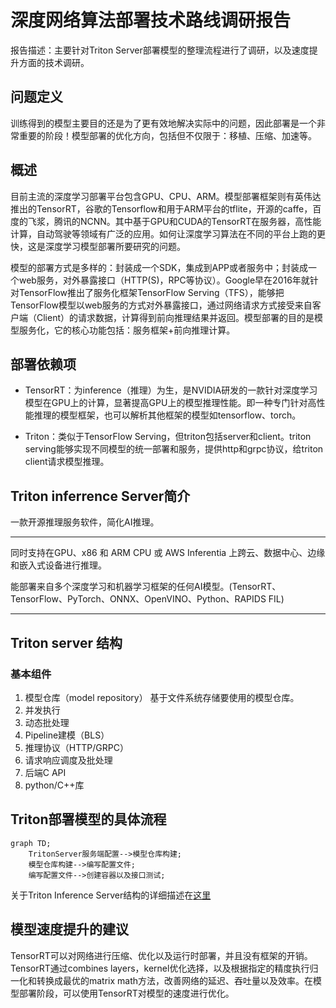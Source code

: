 # 深度网络算法部署技术路线调研报告
报告描述：主要针对Triton Server部署模型的整理流程进行了调研，以及速度提升方面的技术调研。
## 问题定义
训练得到的模型主要目的还是为了更有效地解决实际中的问题，因此部署是一个非常重要的阶段！模型部署的优化方向，包括但不仅限于：移植、压缩、加速等。

## 概述
目前主流的深度学习部署平台包含GPU、CPU、ARM。模型部署框架则有英伟达推出的TensorRT，谷歌的Tensorflow和用于ARM平台的tflite，开源的caffe，百度的飞浆，腾讯的NCNN。其中基于GPU和CUDA的TensorRT在服务器，高性能计算，自动驾驶等领域有广泛的应用。如何让深度学习算法在不同的平台上跑的更快，这是深度学习模型部署所要研究的问题。

模型的部署方式是多样的：封装成一个SDK，集成到APP或者服务中；封装成一个web服务，对外暴露接口（HTTP(S)，RPC等协议）。Google早在2016年就针对TensorFlow推出了服务化框架TensorFlow Serving（TFS），能够把TensorFlow模型以web服务的方式对外暴露接口，通过网络请求方式接受来自客户端（Client）的请求数据，计算得到前向推理结果并返回。模型部署的目的是模型服务化，它的核心功能包括：服务框架+前向推理计算。



## 部署依赖项

* TensorRT：为inference（推理）为生，是NVIDIA研发的一款针对深度学习模型在GPU上的计算，显著提高GPU上的模型推理性能。即一种专门针对高性能推理的模型框架，也可以解析其他框架的模型如tensorflow、torch。

* Triton：类似于TensorFlow Serving，但triton包括server和client。triton serving能够实现不同模型的统一部署和服务，提供http和grpc协议，给triton client请求模型推理。

## Triton inferrence Server简介
一款开源推理服务软件，简化AI推理。  
***
同时支持在GPU、x86 和 ARM CPU 或 AWS Inferentia 上跨云、数据中心、边缘和嵌入式设备进行推理。  

能部署来自多个深度学习和机器学习框架的任何AI模型。(TensorRT、TensorFlow、PyTorch、ONNX、OpenVINO、Python、RAPIDS FIL)  
***
## Triton server 结构
### 基本组件
1. 模型仓库（model repository）
   基于文件系统存储要使用的模型仓库。
3. 并发执行
4. 动态批处理
5. Pipeline建模（BLS）
6. 推理协议（HTTP/GRPC）
7. 请求响应调度及批处理
8. 后端C API
9. python/C++库



## Triton部署模型的具体流程

```mermaid
graph TD;
    TritonServer服务端配置-->模型仓库构建;
    模型仓库构建-->编写配置文件;
    编写配置文件-->创建容器以及接口测试;
```
关于Triton Inference Server结构的详细描述在[这里](./Triton%E5%9F%BA%E7%A1%80.md)

## 模型速度提升的建议

TensorRT可以对网络进行压缩、优化以及运行时部署，并且没有框架的开销。TensorRT通过combines layers，kernel优化选择，以及根据指定的精度执行归一化和转换成最优的matrix math方法，改善网络的延迟、吞吐量以及效率。在模型部署阶段，可以使用TensorRT对模型的速度进行优化。
